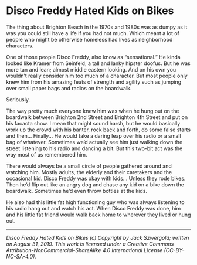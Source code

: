 # Disco Freddy Hated Kids on Bikes

The thing about Brighton Beach in the 1970s and 1980s was as dumpy as it was you could still have a life if you had not much. Which meant a lot of people who might be otherwise homeless had lives as neighborhood characters.

One of those people Disco Freddy, also know as “sensational.” He kinda looked like Kramer from Seinfeld; a tall and lanky hipster doofus. But he was more tan and lean; almost middle eastern looking. And on his own you wouldn’t really consider him too much of a character. But most people only knew him from his amazing feats of strength and agility such as jumping over small paper bags and radios on the boardwalk.

Seriously.

The way pretty much everyone knew him was when he hung out on  the boardwalk between Brighton 2nd Street and Brighton 4th Street and put on his facacta show. I mean that might sound harsh, but he would basically work up the crowd with his banter, rock back and forth, do some false starts and then… Finally… He would take a daring leap over his radio or a small bag of whatever. Sometimes we’d actually see him just walking down the street listening to his radio and dancing a bit. But this two-bit act was the way most of us remembered him.

There would always be a small circle of people gathered around and watching him. Mostly adults, the elderly and their caretakers and the occasional kid. Disco Freddy was okay with kids… Unless they rode bikes. Then he’d flip out like an angry dog and chase any kid on a bike down the boardwalk. Sometimes he’d even throw bottles at the kids.

He also had this little fat high functioning guy who was always listening to his radio hang out and watch his act. When Disco Freddy was done, him and his little fat friend would walk back home to wherever they lived or hung out.

***

*Disco Freddy Hated Kids on Bikes (c) Copyright by Jack Szwergold; written on August 31, 2019. This work is licensed under a Creative Commons Attribution-NonCommercial-ShareAlike 4.0 International License (CC-BY-NC-SA-4.0).*